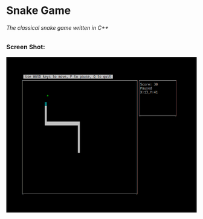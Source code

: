 # Snake Game
###### The classical snake game written in C++
### Screen Shot:
![Screen Shot](screenshot/ss.png)



